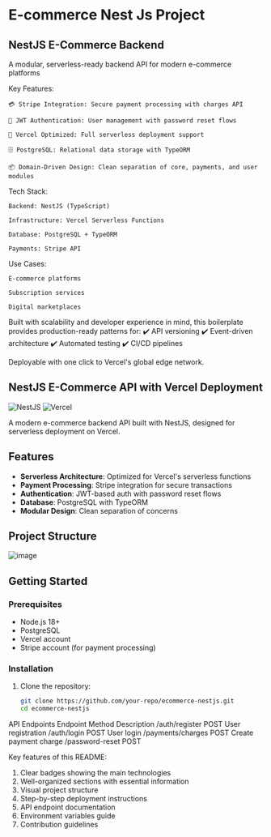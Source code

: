 # E-commerce Nest Js Project


## NestJS E-Commerce Backend
A modular, serverless-ready backend API for modern e-commerce platforms

Key Features:

    💳 Stripe Integration: Secure payment processing with charges API

    🔐 JWT Authentication: User management with password reset flows

    🚀 Vercel Optimized: Full serverless deployment support

    🗄 PostgreSQL: Relational data storage with TypeORM

    📦 Domain-Driven Design: Clean separation of core, payments, and user modules

Tech Stack:

    Backend: NestJS (TypeScript)

    Infrastructure: Vercel Serverless Functions

    Database: PostgreSQL + TypeORM

    Payments: Stripe API

Use Cases:

    E-commerce platforms

    Subscription services

    Digital marketplaces

Built with scalability and developer experience in mind, this boilerplate provides production-ready patterns for:
✔️ API versioning
✔️ Event-driven architecture
✔️ Automated testing
✔️ CI/CD pipelines

Deployable with one click to Vercel's global edge network.



## NestJS E-Commerce API with Vercel Deployment

![NestJS](https://img.shields.io/badge/nestjs-E0234E?style=for-the-badge&logo=nestjs&logoColor=white)
![Vercel](https://img.shields.io/badge/vercel-000000?style=for-the-badge&logo=vercel&logoColor=white)

A modern e-commerce backend API built with NestJS, designed for serverless deployment on Vercel.

## Features

- **Serverless Architecture**: Optimized for Vercel's serverless functions
- **Payment Processing**: Stripe integration for secure transactions
- **Authentication**: JWT-based auth with password reset flows
- **Database**: PostgreSQL with TypeORM
- **Modular Design**: Clean separation of concerns

## Project Structure
![image](https://github.com/user-attachments/assets/86c67f0c-c940-416a-a8f6-9e6664e88d04)



## Getting Started

### Prerequisites

- Node.js 18+
- PostgreSQL
- Vercel account
- Stripe account (for payment processing)

### Installation

1. Clone the repository:
   ```bash
   git clone https://github.com/your-repo/ecommerce-nestjs.git
   cd ecommerce-nestjs


API Endpoints
Endpoint	                            Method	                          Description
/auth/register	                       POST	                          User registration
/auth/login	                           POST	                          User login
/payments/charges	                     POST	                          Create payment charge
/password-reset	                       POST	    



Key features of this README:
1. Clear badges showing the main technologies
2. Well-organized sections with essential information
3. Visual project structure
4. Step-by-step deployment instructions
5. API endpoint documentation
6. Environment variables guide
7. Contribution guidelines





